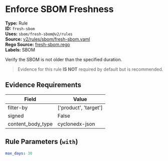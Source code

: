 # Enforce SBOM Freshness  
**Type:** Rule  
**ID:** `fresh-sbom`  
**Uses:** `sbom/fresh-sbom@v2/rules`  
**Source:** [v2/rules/sbom/fresh-sbom.yaml](https://github.com/scribe-public/sample-policies/v2/rules/sbom/fresh-sbom.yaml)  
**Rego Source:** [fresh-sbom.rego](https://github.com/scribe-public/sample-policies/v2/rules/sbom/fresh-sbom.rego)  
**Labels:** SBOM  

Verify the SBOM is not older than the specified duration.

> Evidence for this rule **IS NOT** required by default but is recommended.


## Evidence Requirements  
| Field | Value |
|-------|-------|
| filter-by | ['product', 'target'] |
| signed | False |
| content_body_type | cyclonedx-json |

## Rule Parameters (`with`)  
```yaml
max_days: 30
```

